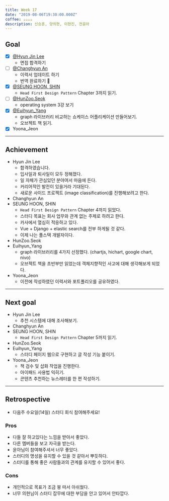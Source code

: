 ```yaml
---
title: Week 17
date: "2019-08-06T19:30:00.000Z"
coffee: ☕️️️️️️☕️☕️☕️
description: 신승훈, 양의현, 이현진, 전윤아
---
```


## Goal

- [x] [@Hyun Jin Lee](https://github.com/HyunTruth)
  - 면접 합격하기
- [ ] [@Changhyun An](https://github.com/achooan)
  - 이력서 업데이트 하기
  - 번역 완료하기 :star2:
- [x] [@SEUNG HOON, SHIN](https://github.com/newinh)
  - `Head First Design Pattern` Chapter 3까지 읽기.
- [ ] [@HunZoo.Seok](https://github.com/zooozoo)
  - operating system 3강 보기
- [x] [@Euihyun_Yang](https://github.com/noahluftyang)
  - graph 라이브러리 비교하는 쇼케이스 어플리케이션 만들어보기.
  - 오브젝트 책 읽기.
- [x] Yoona_Jeon

---

## Achievement

- Hyun Jin Lee
  - 합격하였습니다.
  - 입사일과 퇴사일이 모두 정해졌다.
  - 일 자체가 관심있던 분야여서 마음에 든다.
  - 커리어적인 발전이 있을거라 기대된다.
  - 새로운 사이드 프로젝트 (image classification)를 진행해보려고 한다.
- Changhyun An
- SEUNG HOON, SHIN
  - `Head First Design Pattern` Chapter 4까지 읽었다.
  - 스터디 목표는 회사 업무와 관계 없는 주제로 하려고 한다.
  - 카사에서 열심히 적응하고 있다.
  - Vue + Django + elastic search를 전부 하게될 것 같다.
  - 이제 나는 풀스택 개발자이다.
- HunZoo.Seok
- Euihyun_Yang
  - graph 라이브러리를 4가지 선정했다. (chartjs, hichart, google chart, nivo)
  - 오브젝트 책을 초반부만 읽었는데 객체지향적인 사고에 대해 생각해보게 되었다.
- Yoona_Jeon
  - 이전에 작성하였던 이력서와 포트폴리오를 공유하였다.

---

## Next goal

- Hyun Jin Lee
  - 추천 시스템에 대해 조사해보기.
- Changhyun An
- SEUNG HOON, SHIN
  - `Head First Design Pattern` Chapter 5까지 읽기.
- HunZoo.Seok
- Euihyun_Yang
  - 스터디 페이지 웹으로 구현하고 글 작성 기능 붙이기.
- Yoona_Jeon
  - 책 검수 및 삽화 작업을 진행한다.
  - 아이패드 사용법 익히기.
  - 콘텐츠 추천하는 뉴스레터를 한 편 작성하기.

---

## Retrospective

- 다음주 수요일(14일) 스터디 회식 참여해주세요!

### Pros

- 다들 잘 하고있다는 느낌을 받아서 좋았다.
- 다른 멤버들을 보고 자극을 받는다.
- 윤아님이 참여해주셔서 너무 좋았다.
- 스터디의 명성을 유지할 수 있을 것 같아서 뿌듯하다.
- 스터디를 통해 좋은 사람들과의 관계를 유지할 수 있어서 좋다.

### Cons

- 개인적으로 목표가 조금 붕 떠서 아쉬웠다.
- 너무 의현님이 스터디 잡무에 대한 부담을 안고 있어서 안타깝다.
